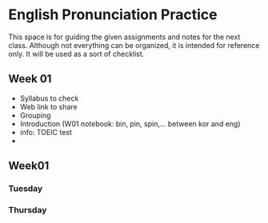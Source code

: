 # English Pronunciation Practice
This space is for guiding the given assignments and notes for the next class. Although not everything can be organized, it is intended for reference only. It will be used as a sort of checklist.

## Week 01
+ Syllabus to check
+ Web link to share
+ Grouping
+ Introduction (W01 notebook: bin, pin, spin,... between kor and eng)
+ info: TOEIC test
+ 
## Week01
### Tuesday

### Thursday
